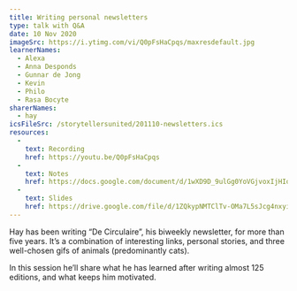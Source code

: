 ```yaml
---
title: Writing personal newsletters
type: talk with Q&A
date: 10 Nov 2020
imageSrc: https://i.ytimg.com/vi/Q0pFsHaCpqs/maxresdefault.jpg
learnerNames:
  - Alexa
  - Anna Desponds
  - Gunnar de Jong
  - Kevin
  - Philo
  - Rasa Bocyte
sharerNames: 
  - hay
icsFileSrc: /storytellersunited/201110-newsletters.ics
resources:
  -
    text: Recording
    href: https://youtu.be/Q0pFsHaCpqs
  -
    text: Notes
    href: https://docs.google.com/document/d/1wXD9D_9ulGg0YoVGjvoxIjHIoA2ZP4jipH8iCOUpfPc/edit
  -
    text: Slides
    href: https://drive.google.com/file/d/1ZQkypNMTClTv-OMa7L5sJcg4nxyiLSQV/view
---
```


Hay has been writing “De Circulaire”, his biweekly newsletter, for more than five years. It’s a combination of interesting links, personal stories, and three well-chosen gifs of animals (predominantly cats). 
<!--more-->
In this session he’ll share what he has learned after writing almost 125 editions, and what keeps him motivated.
